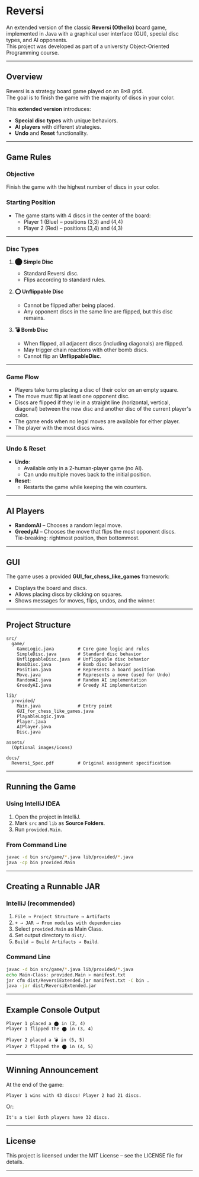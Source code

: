 # Reversi

An extended version of the classic **Reversi (Othello)** board game, implemented in Java with a graphical user interface (GUI), special disc types, and AI opponents.  
This project was developed as part of a university Object-Oriented Programming course.

---

## Overview

Reversi is a strategy board game played on an 8×8 grid.  
The goal is to finish the game with the majority of discs in your color.

This **extended version** introduces:
- **Special disc types** with unique behaviors.
- **AI players** with different strategies.
- **Undo** and **Reset** functionality.

---

## Game Rules

### Objective
Finish the game with the highest number of discs in your color.

### Starting Position
- The game starts with 4 discs in the center of the board:
    - Player 1 (Blue) – positions (3,3) and (4,4)
    - Player 2 (Red) – positions (3,4) and (4,3)

---

### Disc Types

1. **⬤ Simple Disc**
    - Standard Reversi disc.
    - Flips according to standard rules.

2. **⭕ Unflippable Disc**
    - Cannot be flipped after being placed.
    - Any opponent discs in the same line are flipped, but this disc remains.

3. **💣 Bomb Disc**
    - When flipped, all adjacent discs (including diagonals) are flipped.
    - May trigger chain reactions with other bomb discs.
    - Cannot flip an **UnflippableDisc**.

---

### Game Flow

- Players take turns placing a disc of their color on an empty square.
- The move must flip at least one opponent disc.
- Discs are flipped if they lie in a straight line (horizontal, vertical, diagonal) between the new disc and another disc of the current player's color.
- The game ends when no legal moves are available for either player.
- The player with the most discs wins.

---

### Undo & Reset

- **Undo**:
    - Available only in a 2-human-player game (no AI).
    - Can undo multiple moves back to the initial position.
- **Reset**:
    - Restarts the game while keeping the win counters.

---

## AI Players

- **RandomAI** – Chooses a random legal move.
- **GreedyAI** – Chooses the move that flips the most opponent discs.  
  Tie-breaking: rightmost position, then bottommost.

---

## GUI

The game uses a provided **GUI_for_chess_like_games** framework:
- Displays the board and discs.
- Allows placing discs by clicking on squares.
- Shows messages for moves, flips, undos, and the winner.

---

## Project Structure

```
src/
  game/
    GameLogic.java         # Core game logic and rules
    SimpleDisc.java        # Standard disc behavior
    UnflippableDisc.java   # Unflippable disc behavior
    BombDisc.java          # Bomb disc behavior
    Position.java          # Represents a board position
    Move.java              # Represents a move (used for Undo)
    RandomAI.java          # Random AI implementation
    GreedyAI.java          # Greedy AI implementation

lib/
  provided/
    Main.java              # Entry point
    GUI_for_chess_like_games.java
    PlayableLogic.java
    Player.java
    AIPlayer.java
    Disc.java

assets/
  (Optional images/icons)

docs/
  Reversi_Spec.pdf         # Original assignment specification
```

---

## Running the Game

### Using IntelliJ IDEA
1. Open the project in IntelliJ.
2. Mark `src` and `lib` as **Source Folders**.
3. Run `provided.Main`.

### From Command Line
```bash
javac -d bin src/game/*.java lib/provided/*.java
java -cp bin provided.Main
```

---

## Creating a Runnable JAR

### IntelliJ (recommended)
1. `File → Project Structure → Artifacts`
2. `+ → JAR → From modules with dependencies`
3. Select `provided.Main` as Main Class.
4. Set output directory to `dist/`.
5. `Build → Build Artifacts → Build`.

### Command Line
```bash
javac -d bin src/game/*.java lib/provided/*.java
echo Main-Class: provided.Main > manifest.txt
jar cfm dist/ReversiExtended.jar manifest.txt -C bin .
java -jar dist/ReversiExtended.jar
```

---

## Example Console Output

```
Player 1 placed a ⬤ in (2, 4)
Player 1 flipped the ⬤ in (3, 4)

Player 2 placed a 💣 in (5, 5)
Player 2 flipped the ⬤ in (4, 5)
```

---

## Winning Announcement

At the end of the game:
```
Player 1 wins with 43 discs! Player 2 had 21 discs.
```
Or:
```
It's a tie! Both players have 32 discs.
```

---

## License
This project is licensed under the MIT License – see the LICENSE file for details.

---